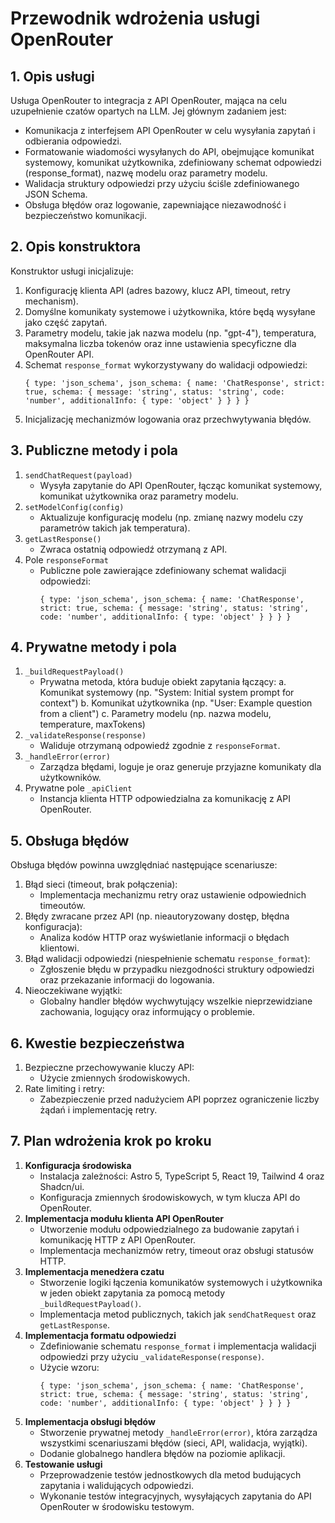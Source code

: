 # Przewodnik wdrożenia usługi OpenRouter

## 1. Opis usługi
Usługa OpenRouter to integracja z API OpenRouter, mająca na celu uzupełnienie czatów opartych na LLM. Jej głównym zadaniem jest:
- Komunikacja z interfejsem API OpenRouter w celu wysyłania zapytań i odbierania odpowiedzi.
- Formatowanie wiadomości wysyłanych do API, obejmujące komunikat systemowy, komunikat użytkownika, zdefiniowany schemat odpowiedzi (response_format), nazwę modelu oraz parametry modelu.
- Walidacja struktury odpowiedzi przy użyciu ściśle zdefiniowanego JSON Schema.
- Obsługa błędów oraz logowanie, zapewniające niezawodność i bezpieczeństwo komunikacji.

## 2. Opis konstruktora
Konstruktor usługi inicjalizuje:
1. Konfigurację klienta API (adres bazowy, klucz API, timeout, retry mechanism).
2. Domyślne komunikaty systemowe i użytkownika, które będą wysyłane jako część zapytań.
3. Parametry modelu, takie jak nazwa modelu (np. "gpt-4"), temperatura, maksymalna liczba tokenów oraz inne ustawienia specyficzne dla OpenRouter API.
4. Schemat `response_format` wykorzystywany do walidacji odpowiedzi:
   ```
   { type: 'json_schema', json_schema: { name: 'ChatResponse', strict: true, schema: { message: 'string', status: 'string', code: 'number', additionalInfo: { type: 'object' } } } }
   ```
5. Inicjalizację mechanizmów logowania oraz przechwytywania błędów.

## 3. Publiczne metody i pola
1. `sendChatRequest(payload)`
   - Wysyła zapytanie do API OpenRouter, łącząc komunikat systemowy, komunikat użytkownika oraz parametry modelu.
2. `setModelConfig(config)`
   - Aktualizuje konfigurację modelu (np. zmianę nazwy modelu czy parametrów takich jak temperatura).
3. `getLastResponse()`
   - Zwraca ostatnią odpowiedź otrzymaną z API.
4. Pole `responseFormat`
   - Publiczne pole zawierające zdefiniowany schemat walidacji odpowiedzi:
     ```
     { type: 'json_schema', json_schema: { name: 'ChatResponse', strict: true, schema: { message: 'string', status: 'string', code: 'number', additionalInfo: { type: 'object' } } } }
     ```

## 4. Prywatne metody i pola
1. `_buildRequestPayload()`
   - Prywatna metoda, która buduje obiekt zapytania łączący:
     a. Komunikat systemowy (np. "System: Initial system prompt for context")
     b. Komunikat użytkownika (np. "User: Example question from a client")
     c. Parametry modelu (np. nazwa modelu, temperature, maxTokens)
2. `_validateResponse(response)`
   - Waliduje otrzymaną odpowiedź zgodnie z `responseFormat`.
3. `_handleError(error)`
   - Zarządza błędami, loguje je oraz generuje przyjazne komunikaty dla użytkowników.
4. Prywatne pole `_apiClient`
   - Instancja klienta HTTP odpowiedzialna za komunikację z API OpenRouter.

## 5. Obsługa błędów
Obsługa błędów powinna uwzględniać następujące scenariusze:
1. Błąd sieci (timeout, brak połączenia):
   - Implementacja mechanizmu retry oraz ustawienie odpowiednich timeoutów.
2. Błędy zwracane przez API (np. nieautoryzowany dostęp, błędna konfiguracja):
   - Analiza kodów HTTP oraz wyświetlanie informacji o błędach klientowi.
3. Błąd walidacji odpowiedzi (niespełnienie schematu `response_format`):
   - Zgłoszenie błędu w przypadku niezgodności struktury odpowiedzi oraz przekazanie informacji do logowania.
4. Nieoczekiwane wyjątki:
   - Globalny handler błędów wychwytujący wszelkie nieprzewidziane zachowania, logujący oraz informujący o problemie.

## 6. Kwestie bezpieczeństwa
1. Bezpieczne przechowywanie kluczy API:
   - Użycie zmiennych środowiskowych.
2. Rate limiting i retry:
   - Zabezpieczenie przed nadużyciem API poprzez ograniczenie liczby żądań i implementację retry.

## 7. Plan wdrożenia krok po kroku
1. **Konfiguracja środowiska**
   - Instalacja zależności: Astro 5, TypeScript 5, React 19, Tailwind 4 oraz Shadcn/ui.
   - Konfiguracja zmiennych środowiskowych, w tym klucza API do OpenRouter.
2. **Implementacja modułu klienta API OpenRouter**
   - Utworzenie modułu odpowiedzialnego za budowanie zapytań i komunikację HTTP z API OpenRouter.
   - Implementacja mechanizmów retry, timeout oraz obsługi statusów HTTP.
3. **Implementacja menedżera czatu**
   - Stworzenie logiki łączenia komunikatów systemowych i użytkownika w jeden obiekt zapytania za pomocą metody `_buildRequestPayload()`.
   - Implementacja metod publicznych, takich jak `sendChatRequest` oraz `getLastResponse`.
4. **Implementacja formatu odpowiedzi**
   - Zdefiniowanie schematu `response_format` i implementacja walidacji odpowiedzi przy użyciu `_validateResponse(response)`.
   - Użycie wzoru:
     ```
     { type: 'json_schema', json_schema: { name: 'ChatResponse', strict: true, schema: { message: 'string', status: 'string', code: 'number', additionalInfo: { type: 'object' } } } }
     ```
5. **Implementacja obsługi błędów**
   - Stworzenie prywatnej metody `_handleError(error)`, która zarządza wszystkimi scenariuszami błędów (sieci, API, walidacja, wyjątki).
   - Dodanie globalnego handlera błędów na poziomie aplikacji.
6. **Testowanie usługi**
   - Przeprowadzenie testów jednostkowych dla metod budujących zapytania i walidujących odpowiedzi.
   - Wykonanie testów integracyjnych, wysyłających zapytania do API OpenRouter w środowisku testowym.
